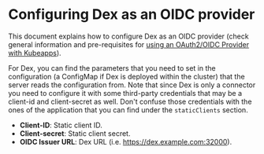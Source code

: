 # Configuring Dex as an OIDC provider

This document explains how to configure Dex as an OIDC provider (check general information and pre-requisites for [using an OAuth2/OIDC Provider with Kubeapps](../using-an-OIDC-provider.md)).

For Dex, you can find the parameters that you need to set in the configuration (a ConfigMap if Dex is deployed within the cluster) that the server reads the configuration from. Note that since Dex is only a connector you need to configure it with some third-party credentials that may be a client-id and client-secret as well. Don't confuse those credentials with the ones of the application that you can find under the `staticClients` section.

- **Client-ID**: Static client ID.
- **Client-secret**: Static client secret.
- **OIDC Issuer URL**: Dex URL (i.e. <https://dex.example.com:32000>).
